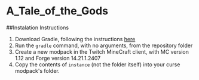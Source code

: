 # A_Tale_of_the_Gods


##Instalation Instructions

1. Download Gradle, following the instructions [here](https://gradle.org/ "Gradle's Home Page")
2. Run the `gradle` command, with no arguments, from the repository folder
3. Create a new modpack in the Twitch MineCraft client, with MC version 1.12 and Forge version 14.21.1.2407
4. Copy the contents of `instance` (not the folder itself) into your curse modpack's folder.
